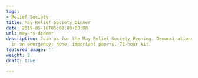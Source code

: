 ```yaml
---
tags:
- Relief Society
title: May Relief Society Dinner
date: 2019-05-16T05:00:00+00:00
url: may-rs-dinner
description: Join us for the May Relief Society Evening. Demonstrations on being prepared
  in an emergency; home, important papers, 72-hour kit.
featured_image: ''
weight: 2
draft: true

---
```

